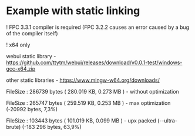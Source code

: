 # Example with static linking

! FPC 3.3.1 compiler is required (FPC 3.2.2 causes an error caused by a bug of the compiler itself)

! x64 only

webui static library - https://github.com/ttytm/webui/releases/download/v0.0.1-test/windows-gcc-x64.zip

other static libraries - https://www.mingw-w64.org/downloads/

FileSize	: 286739 bytes ( 280.019 KB,  0.273 MB )  - without optimization

FileSize	: 265747 bytes ( 259.519 KB,  0.253 MB )  - max optimization (-20992 bytes, 7,3%)

FileSize	: 103443 bytes ( 101.019 KB,  0.099 MB )  - upx packed (--ultra-brute) (-183 296 bytes, 63,9%)

